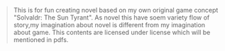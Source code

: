 > This is for fun creating novel based on my own original game concept "Solvaldr: The Sun Tyrant".
As novel this have soem variety flow of story,my imagination about novel is different from my imagination about game.
This contents are licensed under license which will be mentioned in pdfs.
